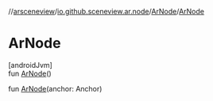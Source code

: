 //[arsceneview](../../../index.md)/[io.github.sceneview.ar.node](../index.md)/[ArNode](index.md)/[ArNode](-ar-node.md)

# ArNode

[androidJvm]\
fun [ArNode](-ar-node.md)()

fun [ArNode](-ar-node.md)(anchor: Anchor)
